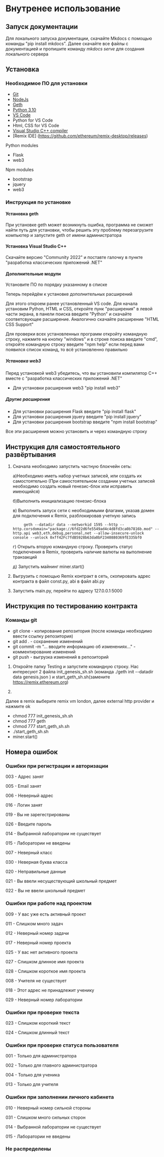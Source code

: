 # Внутренее использование

## Запуск документации 
Для локального запуска документации, скачайте Mkdocs c помощью команды "pip install mkdocs". Далее скачайте все файлы с документацией и пропишите команду *mkdocs serve* для создания локального сервера 

## Установка 

### Необходимое ПО для установки

* [Git](https://git-scm.com/download/win)
* [NodeJs](https://nodejs.org/ru/download/)
* [Geth](https://geth.ethereum.org/downloads/)
* [Python 3.10](https://www.python.org/downloads/)
* [VS Code](https://code.visualstudio.com/download)
* Python for VS Code
* Html, CSS for VS Code
* [Visual Studio C++ compiler](https://visualstudio.microsoft.com/ru/vs/features/cplusplus/)
* [Remix IDE] (https://github.com/ethereum/remix-desktop/releases)

Python modules

* Flask
* web3

Npm modules

* bootstrap
* jquery
* web3

### Инструкция по установке

#### Установка geth
При установке geth может возникнуть ошибка, программа не сможет найти путь для установки, чтобы решить эту проблему перезагрузите компьютер и запустите geth от имени администратора

#### Установка Visual Studio C++
Cкачайте версию "Community 2022" и поставте галочку в пункте 
"разработка классических приложений .NET"

#### Дополнительные модули
Установите ПО по порядку указанному в списке

Теперь перейдём к установке дополнительных расширений

Для этого откроем ранее установленный VS code.
Для начала установим Python, HTML и CSS, откройте пунк "расширения" в левой части экрана, в панели поиска введите "Python" и скачайте соответсвующее расширение. Аналогично скачайте расширение "HTML CSS Support"

Для проверки всех установленных программ откройту командную строку, нажмите на кнопку "windows" и в строке поиска введите "cmd", откройте командную строку введите "npm help" если перед вами появился список команд, то всё установленно правильно


##### Установка web3
Перед установкой web3 убедитесь, что вы установили компилятор C++ вместе с "разработка классических приложений .NET"

* Для установки расширения web3 "pip install web3"


##### Другие расширения
* Для установки расширения Flask введите "pip install flask"
* Для установки расширения jquery введите "pip install jquery"
* Для установки расширения bootstrap введите "npm install bootstrap"

Все эти расширения можно установить и через командную строку


## Инструкция для самостоятельного развёртывания
1) Сначала необходимо запустить частную блокчейн сеть:

   а)Необходимо иметь набор учетных записей, или создать их самостоятельно (При   самостоятельном создании учетных записей необходимо создать новый генезис-блок или исправить имеющийся)

   б)Выполнить инициализацию генезис-блока 

   в) Выполнить запуск сети с необходимыми флагами, указав домен для подключения к Remix, разблокировав учетную запись
   
            geth --datadir data --networkid 1595 --http --http.corsdomain="package://6fd22d6fe5549ad4c4d8fd3ca0b7816b.mod" --http.api web3,eth,debug,personal,net --allow-insecure-unlock console --unlock 0xff42Fc7fdB5928b63da0bF2340880369fE335bf0

            
   г) Открыть вторую командную строку. Проверить статус подключения в Remix, проверить наличие валюты на выполнение транзакций
    
   д) Запустить майнинг
            miner.start()

2) Выгрузить с помощью Remix контракт в сеть, скопировать адрес контракта в файл const.py, abi в файл abi.py

3) Запустить main.py, перейти по адресу 127.0.0.1:5000



## Инструкция по тестированию контракта

### Команды git

*  git clone - копирование репозитория (после команды необходимо ввести ссылку репозитория)
*  git add . - сохранение изменений
*  git commit -m "... вводите информацию об изменениях..." - комментирование изменений
*  git push - выгрузка изменений в репозиторий


1) Откройте папку Testing и запустите командную строку. Нас интересуют 2 файла init_genesis_sh.sh (команда ./geth init --datadir data genesis.json ) и start_geth_sh.sh(замените https://remix.ethereum.org) 

2)













Далее в remix выберите remix vm london, далее external http provider и нажмите ok









* chmod 777 init_genesis_sh.sh
* chmod 777 geth
* chmod 777 start_geth_sh.sh
* ./start_geth_sh.sh
* miner.start()
































## Номера ошибок

### Ошибки при регистрации и авторизации

003 - Адрес занят

005 - Email занят

006 - Неверный адрес

016 - Логин занят

019 - Вы не зарегестрированы

026 - Введите пароль

014 - Выбранной лаборатории не существует

015 - Лаборатории не введены 

007 - Неверный класс

030 - Неверная буква класса

020 - Неправильные данные

021 - Вы ввели несуществующий школьный предмет

022 - Вы не ввели школьный предмет


### Ошибки при работе над проектом

009 - У вас уже есть активный проект

011 - Слишком много задач 

012 - Неверный номер задачи

017 - Неверный номер проекта

025 - У вас нет активного проекта

027 - Слишком длинное имя проекта 

028 - Слишком короткое имя проекта

008 - Учителя не существует

018 - Этот адрес не принадлежит ученику

029 - Неверный номер лаборатории


### Ошибки при проверке текста

023 - Слишком короткий текст

024 - Слишком длинный текст



### Ошибки при проверке статуса пользователя

001 - Только для администратора

002 - Только для главного администратора

004 - Только для ученика

013 - Только для учителя


### Ошибки при заполнении личного кабинета

010 - Неверный номер сильной стороны 

031 - Слишком много сильных сторон

014 - Выбранной лаборатории не существует

015 - Лаборатории не введены 



### Не распределены